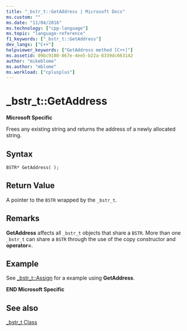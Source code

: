```yaml
---
title: "_bstr_t::GetAddress | Microsoft Docs"
ms.custom: ""
ms.date: "11/04/2016"
ms.technology: ["cpp-language"]
ms.topic: "language-reference"
f1_keywords: ["_bstr_t::GetAddress"]
dev_langs: ["C++"]
helpviewer_keywords: ["GetAddress method [C++]"]
ms.assetid: 09bc9180-867e-4ee5-b22a-8339dc663142
author: "mikeblome"
ms.author: "mblome"
ms.workload: ["cplusplus"]
---
```

# _bstr_t::GetAddress
**Microsoft Specific**  
  
 Frees any existing string and returns the address of a newly allocated string.  
  
## Syntax  
  
```  
BSTR* GetAddress( );  
```  
  
## Return Value  
 A pointer to the `BSTR` wrapped by the `_bstr_t`.  
  
## Remarks  
 **GetAddress** affects all `_bstr_t` objects that share a `BSTR`. More than one `_bstr_t` can share a `BSTR` through the use of the copy constructor and **operator=**.  
  
## Example  
 See [_bstr_t::Assign](../cpp/bstr-t-assign.md) for a example using **GetAddress**.  
  
 **END Microsoft Specific**  
  
## See also  
 [_bstr_t Class](../cpp/bstr-t-class.md)
